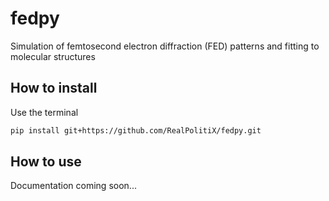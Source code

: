 # fedpy
 Simulation of femtosecond electron diffraction (FED) patterns and fitting to molecular structures



## How to install
Use the terminal
```bash
pip install git+https://github.com/RealPolitiX/fedpy.git
```

## How to use
Documentation coming soon...